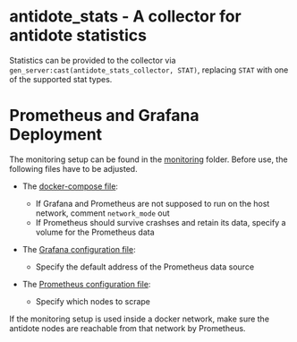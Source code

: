 antidote_stats - A collector for antidote statistics
=====

Statistics can be provided to the collector via `gen_server:cast(antidote_stats_collector, STAT)`, 
replacing `STAT` with one of the supported stat types.

Prometheus and Grafana Deployment
=====

The monitoring setup can be found in the [monitoring](monitoring) folder.
Before use, the following files have to be adjusted.

* The [docker-compose file](monitoring/docker-compose.yml): 
    * If Grafana and Prometheus are not supposed to run on the host network, comment `network_mode` out
    * If Prometheus should survive crashses and retain its data, specify a volume for the Prometheus data

* The [Grafana configuration file](monitoring/grafana-config/provisioning/datasources/all.yml):
    * Specify the default address of the Prometheus data source

* The [Prometheus configuration file](monitoring/prometheus-config/prometheus.yml):
    * Specify which nodes to scrape

If the monitoring setup is used inside a docker network, make sure the antidote nodes are reachable from that network by Prometheus.
